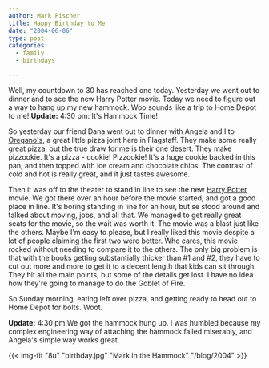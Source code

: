 ```yaml
---
author: Mark Fischer
title: Happy Birthday to Me
date: "2004-06-06"
type: post
categories:
  - family
  - birthdays

---
```


Well, my countdown to 30 has reached one today.  Yesterday we went out to dinner and to
see the new Harry Potter movie.  Today we need to figure out a way to hang up my new
hammock.  Woo sounds like a trip to Home Depot to me! **Update:** 4:30 pm:  It's Hammock
Time!

<!--more-->

So yesterday our friend Dana went out to dinner with Angela and I to [Oregano's][1], a
great little pizza joint here in Flagstaff.  They make some really great pizza, but the
true draw for me is their one desert.  They make pizzookie.  It's a pizza - cookie! 
Pizzookie!  It's a huge cookie backed in this pan, and then topped with ice cream and
chocolate chips.  The contrast of cold and hot is really great, and it just tastes
awesome.

[1]: http://oreganos.com/locations/flagstaff/

Then it was off to the theater to stand in line to see the new <a
href="http://www.harrypotter.com">Harry Potter</a> movie.  We got there over an hour
before the movie started, and got a good place in line.  It's boring standing in line for
an hour, but se stood around and talked about moving, jobs, and all that.  We managed to
get really great seats for the movie, so the wait was worth it.  The movie was a blast
just like the others.  Maybe I'm easy to please, but I really liked this movie despite a
lot of people claiming the first two were better.  Who cares, this movie rocked without
needing to compare it to the others.  The only big problem is that with the books getting
substantially thicker than #1 and #2, they have to cut out more and more to get it to a
decent length that kids can sit through.  They hit all the main points, but some of the
details get lost.  I have no idea how they're going to manage to do the Goblet of Fire.

So Sunday morning, eating left over pizza, and getting ready to head out to Home Depot for bolts.
Woot.

<b>Update:</b> 4:30 pm We got the hammock hung up.  I was humbled because my complex
engineering way of attaching the hammock failed miserably, and Angela's simple way works
great.

{{< img-fit
    "8u" "birthday.jpg" "Mark in the Hammock"
    "/blog/2004" >}}
